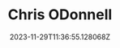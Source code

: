 ---
title: "Chris ODonnell"
category: "IndieWeb & Personal Blogs"
site_url: https://odonnellweb.com/pelican/
feed_url: https://odonnellweb.com/pelican/feeds/all.atom.xml
date: 2023-11-29T11:36:55.128068Z
domain: odonnellweb.com

---